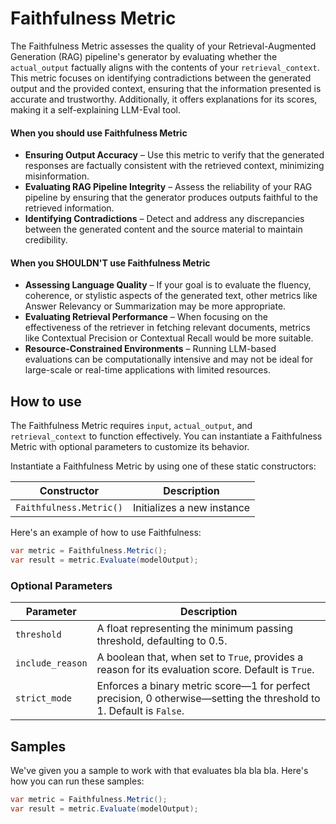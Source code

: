 # Faithfulness Metric

The Faithfulness Metric assesses the quality of your Retrieval-Augmented Generation (RAG) pipeline's generator by evaluating whether the `actual_output` factually aligns with the contents of your `retrieval_context`. This metric focuses on identifying contradictions between the generated output and the provided context, ensuring that the information presented is accurate and trustworthy. Additionally, it offers explanations for its scores, making it a self-explaining LLM-Eval tool.

#### When you should use Faithfulness Metric

- **Ensuring Output Accuracy** – Use this metric to verify that the generated responses are factually consistent with the retrieved context, minimizing misinformation.
- **Evaluating RAG Pipeline Integrity** – Assess the reliability of your RAG pipeline by ensuring that the generator produces outputs faithful to the retrieved information.
- **Identifying Contradictions** – Detect and address any discrepancies between the generated content and the source material to maintain credibility.

#### When you SHOULDN'T use Faithfulness Metric

- **Assessing Language Quality** – If your goal is to evaluate the fluency, coherence, or stylistic aspects of the generated text, other metrics like Answer Relevancy or Summarization may be more appropriate.
- **Evaluating Retrieval Performance** – When focusing on the effectiveness of the retriever in fetching relevant documents, metrics like Contextual Precision or Contextual Recall would be more suitable.
- **Resource-Constrained Environments** – Running LLM-based evaluations can be computationally intensive and may not be ideal for large-scale or real-time applications with limited resources.

## How to use

The Faithfulness Metric requires `input`, `actual_output`, and `retrieval_context` to function effectively. You can instantiate a Faithfulness Metric with optional parameters to customize its behavior.

Instantiate a Faithfulness Metric by using one of these static constructors:

| Constructor             | Description                |
| ----------------------- | -------------------------- |
| `Faithfulness.Metric()` | Initializes a new instance |

Here's an example of how to use Faithfulness:

```csharp
var metric = Faithfulness.Metric();
var result = metric.Evaluate(modelOutput);
```

### Optional Parameters

| Parameter        | Description                                                                                                         |
| ---------------- | ------------------------------------------------------------------------------------------------------------------- |
| `threshold`      | A float representing the minimum passing threshold, defaulting to 0.5.                                              |
| `include_reason` | A boolean that, when set to `True`, provides a reason for its evaluation score. Default is `True`.                  |
| `strict_mode`    | Enforces a binary metric score—1 for perfect precision, 0 otherwise—setting the threshold to 1. Default is `False`. |

## Samples

We've given you a sample to work with that evaluates bla bla bla. Here's how you can run these samples:

```csharp
var metric = Faithfulness.Metric();
var result = metric.Evaluate(modelOutput);
```
